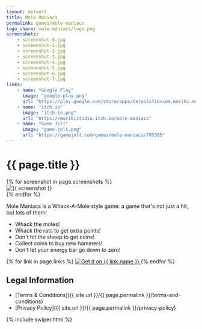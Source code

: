 ```yaml
---
layout: default
title: Mole Maniacs
permalink: games/mole-maniacs
logo_share: mole-maniacs/logo.png
screenshots:
    - screenshot-8.jpg
    - screenshot-1.jpg
    - screenshot-2.jpg
    - screenshot-3.jpg
    - screenshot-4.jpg
    - screenshot-5.jpg
    - screenshot-6.jpg
    - screenshot-7.jpg
links:
    - name: "Google Play"
      image: "google-play.png"
      url: "https://play.google.com/store/apps/details?id=com.muriki.molemaniacs"
    - name: "itch.io"
      image: "itch-io.png"
      url: "https://murikistudio.itch.io/mole-maniacs"
    - name: "Game Jolt"
      image: "game-jolt.png"
      url: "https://gamejolt.com/games/mole-maniacs/785385"
---
```


# {{ page.title }}

<div class="swiper my-5" style="max-width: 960px;">
    <div class="swiper-wrapper">
        {% for screenshot in page.screenshots %}
        <div class="swiper-slide">
            <div class="card rounded-5 text-decoration-none d-flex flex-column overflow-hidden">
                <img src="/assets/img/mole-maniacs/{{ screenshot }}" alt="{{ screenshot }}">
            </div>
        </div>
        {% endfor %}
    </div>
    <div class="swiper-pagination"></div>
    <div class="swiper-button-prev"></div>
    <div class="swiper-button-next"></div>
</div>

Mole Maniacs is a Whack-A-Mole style game: a game that's not just a hit, but lots of them!

- Whack the moles!
- Whack the rats to get extra points!
- Don't hit the sheep to get coins!
- Collect coins to buy new hammers!
- Don't let your energy bar go down to zero!

<div class="w-100 my-5 d-flex justify-content-center row-or-column align-items-center">
    {% for link in page.links %}
        <a class="m-2" target="_blank" href="{{ link.url }}">
            <img src="/assets/img/get-{{ link.image }}" alt="Get it on {{ link.name }}" style="max-width: 250px">
        </a>
    {% endfor %}
</div>

## Legal Information

- [Terms & Conditions]({{ site.url }}/{{ page.permalink }}/terms-and-conditions)
- [Privacy Policy]({{ site.url }}/{{ page.permalink }}/privacy-policy)

{% include swiper.html %}

<style>
.row-or-column {
    flex-direction: row;
}

@media only screen and (max-width: 860px) {
    .row-or-column {
        flex-direction: column;
    }
}
</style>
